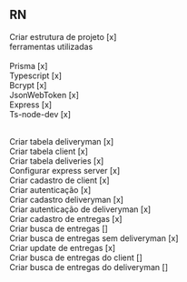 ## RN ##
Criar estrutura de projeto [x]
<br/>
ferramentas utilizadas <br/><br/>
Prisma [x] <br/>
Typescript [x] <br/>
Bcrypt [x] <br/>
JsonWebToken [x] <br/>
Express [x] <br/>
Ts-node-dev [x] <br/><br/>

Criar tabela deliveryman [x]  <br/>
Criar tabela client [x] <br/>
Criar tabela deliveries [x]   <br/>
Configurar express server [x]   <br/>
Criar cadastro de client [x]   <br/>
Criar autenticação  [x]  <br/>
Criar cadastro deliveryman  [x]   <br/>
Criar autenticação de deliveryman [x]  <br/>
Criar cadastro de entregas  [x]   <br/>
Criar busca de entregas  []   <br/>
Criar busca de entregas sem deliveryman  [x]  <br/>
Criar update de entregas  [x]  <br/>
Criar busca de entregas do client []   <br/>
Criar busca de entregas do deliveryman [] <br/>

